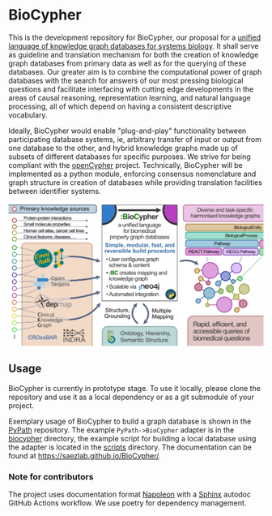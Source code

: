 # BioCypher

This is the development repository for BioCypher, our proposal for a [unified
language of knowledge graph databases for systems
biology](whitepaper.md). It
shall serve as guideline and translation mechanism for both the creation of
knowledge graph databases from primary data as well as for the querying of these
databases. Our greater aim is to combine the computational power of graph
databases with the search for answers of our most pressing biological questions
and facilitate interfacing with cutting edge developments in the areas of
causal reasoning, representation learning, and natural language processing, all
of which depend on having a consistent descriptive vocabulary.

Ideally, BioCypher would enable "plug-and-play" functionality between
participating database systems, ie, arbitrary transfer of input or output from
one database to the other, and hybrid knowledge graphs made up of subsets of
different databases for specific purposes. We strive for being compliant with
the [openCypher](https://opencypher.org/) project. Technically, BioCypher will
be implemented as a python module, enforcing consensus nomenclature and graph
structure in creation of databases while providing translation facilities
between identifier systems.

![BioCypher](fig_1_draft.png)

## Usage

BioCypher is currently in prototype stage. To use it locally, please clone the
repository and use it as a local dependency or as a git submodule of your
project.

Exemplary usage of BioCypher to build a graph database is shown in the
[PyPath](https://github.com/saezlab/pypath) repository. The example
`PyPath->BioCypher` adapter is in the
[biocypher](https://github.com/saezlab/pypath/tree/master/pypath/biocypher)
directory, the example script for building a local database using the adapter
is located in the
[scripts](https://github.com/saezlab/pypath/blob/master/scripts/) directory.
The documentation can be found at https://saezlab.github.io/BioCypher/.

### Note for contributors

The project uses documentation format [Napoleon](
https://sphinxcontrib-napoleon.readthedocs.io/en/latest/example_google.html
) with a [Sphinx](https://www.sphinx-doc.org/en/master/) autodoc GitHub
Actions workflow. We use poetry for dependency management.
